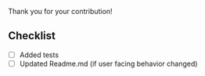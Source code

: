 Thank you for your contribution!

## Checklist
- [ ] Added tests
- [ ] Updated Readme.md (if user facing behavior changed)
